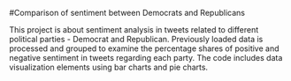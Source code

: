 #Comparison of sentiment between Democrats and Republicans

This project is about sentiment analysis in tweets related to different political parties - Democrat and Republican.
Previously loaded data is processed and grouped to examine the percentage shares of positive and negative sentiment in tweets regarding each party.
The code includes data visualization elements using bar charts and pie charts.
